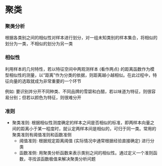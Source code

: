 # 聚类

### 聚类分析

根据各类别之间的相似性对样本进行划分，对一组未知类别的样本集合，将相似的划分为一类，不相似的划分为另一类

### 相似性

利用样本的几何特性，若以特征空间中两观测样本 (看作两点) 的距离函数作为模型相似性的测量，以“距离”作为分类的依据，则距离越小越相似。在此过程中，特征向量的选取就成为非常重要的一个环节

例如: 要识别并分开不同种类、不同品牌的雪碧和白醋，若以味道为特征，则很容易分别；但若以颜色为特征，则很难分开

### 准则

- 聚类准则: 根据相似性测度确定的样本之间是否相似的标准，即两样本向量之间的距离小于某一程度时，就认定两样本间是相似的，可归于同一类。常用的聚类准则有阈值准则和函数准侧
  - 阈值准则: 根据规定距离阈值 (实际情况中通常根据经验直接确定) 进行分类
  - 函数准侧: 用聚类分析函数来表示类别之间的相似性。通过定义一个准则函数，寻找该函数极值来解决聚类分析问题
